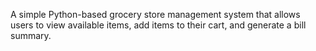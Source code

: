 A simple Python-based grocery store management system that allows users to view available items, add items to their cart, and generate a bill summary.
